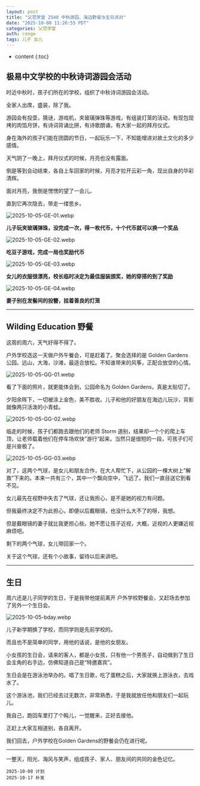 ```yaml
---
layout: post
title: "父范学堂 2540 中秋游园、海边野餐与生日派对"
date: "2025-10-08 11:20:55 PDT"
categories: 父范学堂
auth: conge
tags: 儿子 女儿 
---
```

* content
{:toc}


## 极易中文学校的中秋诗词游园会活动

时近中秋时，孩子们所在的学校，组织了中秋诗词游园会活动。

全家人出席，盛装，除了我。




游园会有投壶，猜谜，游戏机，夹玻璃弹珠等游戏，有组装灯笼的活动，有现包现烤的肉馅月饼，有诗词背诵比拼，有诗歌朗诵，有大家一起的拜月仪式。

身在海外的孩子们能在团圆的节日，一起玩乐一下，不知能增进对故土文化的多少感情。

天气阴了一晚上，拜月仪式的时候，月亮也没有露面。

倒是等到会动结束，各自上车回家的时候，月亮才拉开云彩一角，现出自身的华彩清辉。

面对月亮，我倒是愣愣的望了一会儿。

直到它再次隐去，带走一缕思乡。

![2025-10-05-GE-01.webp](https://s2.loli.net/2025/10/18/KmT9XPF46bdwqch.webp)

**儿子玩夹玻璃弹珠，没完成一次，得一枚代币，十个代币就可以换一个奖品**

![2025-10-05-GE-02.webp](https://s2.loli.net/2025/10/18/ioWxVurejFIy1Sa.webp)

**吃豆子游戏，完成一局也奖励代币**

![2025-10-05-GE-03.webp](https://s2.loli.net/2025/10/18/i9PEhYjH6bvKl5G.webp)

**女儿的衣服很漂亮，校长临时决定为最佳服装颁奖，她的穿搭的到了奖励** 

![2025-10-05-GE-04.webp](https://s2.loli.net/2025/10/18/iYnPT6C4kzKl93j.webp)

**妻子别在发髻间的投簪，挂着善良的灯笼**

----

## Wilding Education 野餐

这周的周六，天气好得不得了。

户外学校选这一天做户外午餐会，可是赶着了。聚会选择的是 Golden Gardens 公园。远山，大海，沙滩，最适合放松。不知谁带来的风筝，正配合放空的心情。

![2025-10-05-GG-01.webp](https://s2.loli.net/2025/10/18/xb9ZdaRpj4eTcLP.webp)

看了下面的照片，就更能体会到，公园命名为 Golden Gardens，真是太贴切了。

夕阳余晖下，一切被涂上金色，美不胜收。儿子和他的好朋友在海边儿玩沙，背影就像两只活泼的小青蛙。

![2025-10-05-GG-02.webp](https://s2.loli.net/2025/10/18/FYqu8aMdDsZK4oz.webp)

临走的时候，孩子们都跑去跟他们的老师 Storm 道别，结果却一个个的爬上车顶，让老师载着他们在停车场欢快”游行“起来。当然只是很短的一段，可孩子们可是兴奋极了。

![2025-10-05-GG-03.webp](https://s2.loli.net/2025/10/18/4ewKPJcRpS2NLn3.webp)

对了，这两个气球，是女儿和朋友合作，在大人帮忙下，从公园的一棵大树上”解救”下来的。本来一共有三个，其中一个飘向空中，飞远了。我们一直目送它到看不见。

女儿最先在视野中失去了气球，还让我担心，是不是她的视力有问题。

但我最终决定不为此担心，即便以后戴眼镜，也没什么大不了的呀，我想。

但是戴眼镜的妻子就比我更担心些。她不愿让孩子近视，大概，近视的人更嫌近视麻烦吧。

剩下的两个气球，女儿带回家一个。

关于这个气球，还有个小故事，留待以后来讲吧。

---- 

## 生日

周六还是儿子同学的生日，于是我带他提前离开 户外学校野餐会，又赶场去参加了另外一个生日会。

![2025-10-05-bday.webp](https://s2.loli.net/2025/10/18/NSBKcuURCgmVzDG.webp)

儿子新学期换了学校，而同学则是先前学校的。

而且也不是简单的同学，用他的话说，是他的女朋友。

小女孩的生日会，请来的客人，都是小女孩，只有他一个男孩子，自动做到了生日会主角的右手边，仿佛知道自己是“特邀嘉宾”。

生日会是在游泳池举办的。唱了生日歌，吃了蛋糕之后，大家就换上游泳衣，去戏水了。

这个游泳池，我们已经去过无数次，非常熟悉，于是我就放任他和朋友们一起玩儿。

我自己，跑回车里打了个盹儿，一觉醒来，正好去接他。

正赶上大家互相道别，各自离开。

我们回去，户外学校在Golden Gardens的野餐会仍在进行呢。

---

一整天，阳光、海风与笑声，组成孩子、家人、朋友间的共同的金色记忆。

```
2025-10-08 计划
2025-10-17 补发
```

